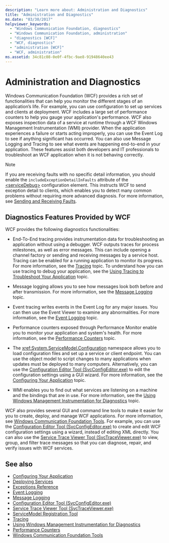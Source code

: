 ```yaml
---
description: "Learn more about: Administration and Diagnostics"
title: "Administration and Diagnostics"
ms.date: "03/30/2017"
helpviewer_keywords: 
  - "Windows Communication Foundation, diagnostics"
  - "Windows Communication Foundation, administration"
  - "diagnostics [WCF]"
  - "WCF, diagnostics"
  - "administration [WCF]"
  - "WCF, administration"
ms.assetid: 34c81c08-0e0f-4fbc-9ae8-91948640ee43
---
```

# Administration and Diagnostics

Windows Communication Foundation (WCF) provides a rich set of functionalities that can help you monitor the different stages of an application’s life. For example, you can use configuration to set up services and clients at deployment. WCF includes a large set of performance counters to help you gauge your application's performance. WCF also exposes inspection data of a service at runtime through a WCF Windows Management Instrumentation (WMI) provider. When the application experiences a failure or starts acting improperly, you can use the Event Log to see if anything significant has occurred. You can also use Message Logging and Tracing to see what events are happening end-to-end in your application. These features assist both developers and IT professionals to troubleshoot an WCF application when it is not behaving correctly.  
  
> [!NOTE]
> If you are receiving faults with no specific detail information, you should enable the `includeExceptionDetailInFaults` attribute of the [\<serviceDebug>](../../configure-apps/file-schema/wcf/servicedebug.md) configuration element. This instructs WCF to send exception detail to clients, which enables you to detect many common problems without requiring more advanced diagnosis. For more information, see [Sending and Receiving Faults](../sending-and-receiving-faults.md).  
  
## Diagnostics Features Provided by WCF  

 WCF provides the following diagnostics functionalities:  
  
- End-To-End tracing provides instrumentation data for troubleshooting an application without using a debugger. WCF outputs traces for process milestones, as well as error messages. This can include opening a channel factory or sending and receiving messages by a service host. Tracing can be enabled for a running application to monitor its progress. For more information, see the [Tracing](./tracing/index.md) topic. To understand how you can use tracing to debug your application, see the [Using Tracing to Troubleshoot Your Application](./tracing/using-tracing-to-troubleshoot-your-application.md) topic.  
  
- Message logging allows you to see how messages look both before and after transmission. For more information, see the [Message Logging](message-logging.md) topic.  
  
- Event tracing writes events in the Event Log for any major issues. You can then use the Event Viewer to examine any abnormalities. For more information, see the [Event Logging](./event-logging/index.md) topic.  
  
- Performance counters exposed through Performance Monitor enable you to monitor your application and system's health. For more information, see the [Performance Counters](./performance-counters/index.md) topic.  
  
- The <xref:System.ServiceModel.Configuration> namespace allows you to load configuration files and set up a service or client endpoint. You can use the object model to script changes to many applications when updates must be deployed to many computers. Alternatively, you can use the [Configuration Editor Tool (SvcConfigEditor.exe)](../configuration-editor-tool-svcconfigeditor-exe.md) to edit the configuration settings using a GUI wizard. For more information, see the [Configuring Your Application](configuring-your-application.md) topic.  
  
- WMI enables you to find out what services are listening on a machine and the bindings that are in use. For more information, see the [Using Windows Management Instrumentation for Diagnostics](./wmi/index.md) topic.  
  
 WCF also provides several GUI and command line tools to make it easier for you to create, deploy, and manage WCF applications. For more information, see [Windows Communication Foundation Tools](../tools.md). For example, you can use the [Configuration Editor Tool (SvcConfigEditor.exe)](../configuration-editor-tool-svcconfigeditor-exe.md) to create and edit WCF configuration settings using a wizard, instead of editing XML directly. You can also use the [Service Trace Viewer Tool (SvcTraceViewer.exe)](../service-trace-viewer-tool-svctraceviewer-exe.md) to view, group, and filter trace messages so that you can diagnose, repair, and verify issues with WCF services.  
  
## See also

- [Configuring Your Application](configuring-your-application.md)
- [Deploying Services](deploying-services.md)
- [Exceptions Reference](./exceptions-reference/index.md)
- [Event Logging](./event-logging/index.md)
- [Message Logging](message-logging.md)
- [Configuration Editor Tool (SvcConfigEditor.exe)](../configuration-editor-tool-svcconfigeditor-exe.md)
- [Service Trace Viewer Tool (SvcTraceViewer.exe)](../service-trace-viewer-tool-svctraceviewer-exe.md)
- [ServiceModel Registration Tool](servicemodel-registration-tool.md)
- [Tracing](./tracing/index.md)
- [Using Windows Management Instrumentation for Diagnostics](./wmi/index.md)
- [Performance Counters](./performance-counters/index.md)
- [Windows Communication Foundation Tools](../tools.md)
